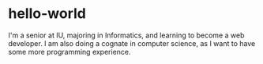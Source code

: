 # hello-world

I'm a senior at IU, majoring in Informatics, and learning to become a web developer. I am also doing a cognate in computer science, as I want to have some more programming experience.
